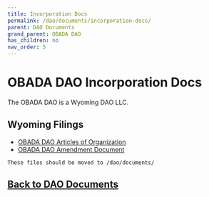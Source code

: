 ```yaml
--- 
title: Incorporation Docs
permalink: /dao/documents/incorporation-docs/
parent: DAO Documents
grand_parent: OBADA DAO
has_children: no
nav_order: 5
---
```


# OBADA DAO Incorporation Docs
The OBADA DAO is a Wyoming DAO LLC.

## Wyoming Filings
* [OBADA DAO Articles of Organization](/main-nav/dao/DAO-Articles-of-Organization.pdf)
* [OBADA DAO Amendment Document](/main-nav/dao/DAO-AMMENDMENT.pdf)


``` These files should be moved to /dao/documents/ ```

## [Back to DAO Documents](/dao/documents)